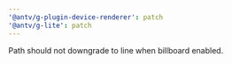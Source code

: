 ```yaml
---
'@antv/g-plugin-device-renderer': patch
'@antv/g-lite': patch
---
```


Path should not downgrade to line when billboard enabled.
